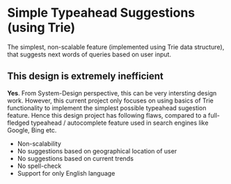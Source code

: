 # Simple Typeahead Suggestions (using Trie)

The simplest, non-scalable feature (implemented using Trie data structure), that suggests next words of queries based on user input.

## This design is extremely inefficient

**Yes**. From System-Design perspective, this can be very intersting design work. However, this current project only focuses on using basics of Trie functionality to implement the simplest possible typeahead sugestion feature. Hence this design project has following flaws, compared to a full-fledged typeahead / autocomplete feature used in search engines like Google, Bing etc.

-   Non-scalability
-   No suggestions based on geographical location of user
-   No suggestions based on current trends
-   No spell-check
-   Support for only English language
